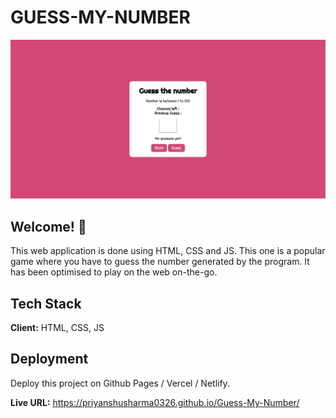 # GUESS-MY-NUMBER

![Design preview for Guess-My-Number Game](./design/desktop-design.jpg)

## Welcome! 👋

This web application is done using HTML, CSS and JS. This one is a popular game where you have to guess the number generated by the program. It has been optimised to play on the web on-the-go.
## Tech Stack

**Client:** HTML, CSS, JS

## Deployment

Deploy this project on Github Pages / Vercel / Netlify.

**Live URL:** https://priyanshusharma0326.github.io/Guess-My-Number/